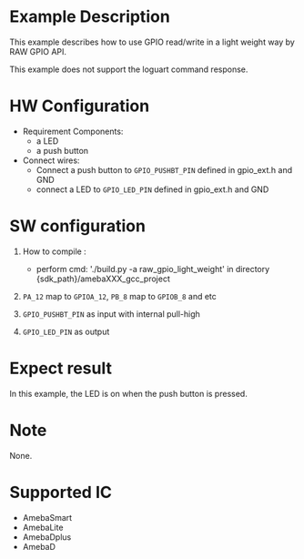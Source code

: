 # Example Description

This example describes how to use GPIO read/write in a light weight way by RAW GPIO API.

This example does not support the loguart command response.

# HW Configuration

- Requirement Components:
  - a LED
  - a push button
- Connect wires:
  - Connect a push button to `GPIO_PUSHBT_PIN` defined in gpio_ext.h and GND
  - connect a LED to `GPIO_LED_PIN` defined in gpio_ext.h and GND

# SW configuration

1. How to compile :

   - perform cmd: './build.py -a raw_gpio_light_weight' in directory {sdk_path}/amebaXXX_gcc_project 
2. `PA_12` map to `GPIOA_12`, `PB_8`  map to `GPIOB_8` and etc
3. `GPIO_PUSHBT_PIN` as input with internal pull-high
4. `GPIO_LED_PIN` as output

# Expect result

In this example, the LED is on when the push button is pressed.

# Note

None.

# Supported IC

- AmebaSmart
- AmebaLite
- AmebaDplus
- AmebaD
